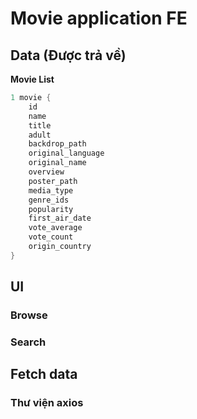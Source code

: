 # Movie application FE 

## Data (Được trả về)
**Movie List** 
```swift
1 movie {
    id 
    name
    title
    adult 
    backdrop_path
    original_language 
    original_name
    overview
    poster_path
    media_type
    genre_ids
    popularity
    first_air_date
    vote_average
    vote_count
    origin_country
}
```
## UI 
### Browse 
### Search 

## Fetch data 
### Thư viện axios 
